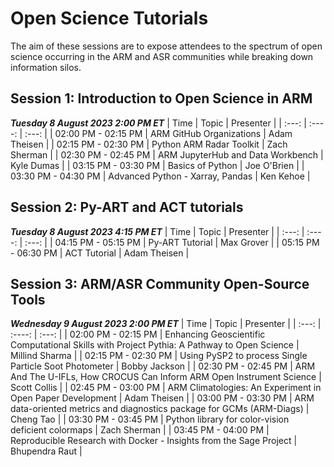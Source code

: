 # Open Science Tutorials

The aim of these sessions are to expose attendees to the spectrum of open science occurring in the ARM and ASR communities while breaking down information silos.

## Session 1: Introduction to Open Science in ARM 
***Tuesday 8 August 2023 2:00 PM ET***
| Time                | Topic                                | Presenter        |
| :---:               |    :----:                            |    :---:         |
| 02:00 PM - 02:15 PM | ARM GitHub Organizations             | Adam Theisen     |
| 02:15 PM - 02:30 PM | Python ARM Radar Toolkit             | Zach Sherman     |
| 02:30 PM - 02:45 PM | ARM JupyterHub and Data Workbench    | Kyle Dumas       |
| 03:15 PM - 03:30 PM | Basics of Python                     | Joe O'Brien      |
| 03:30 PM - 04:30 PM | Advanced Python - Xarray, Pandas     | Ken Kehoe        |

## Session 2: Py-ART and ACT tutorials
***Tuesday 8 August 2023 4:15 PM ET***
| Time                | Topic                                | Presenter        |
| :---:               |    :----:                            |    :---:         |
| 04:15 PM - 05:15 PM | Py-ART Tutorial                      | Max Grover       |
| 05:15 PM - 06:30 PM | ACT Tutorial                         | Adam Theisen     |

## Session 3: ARM/ASR Community Open-Source Tools
***Wednesday 9 August 2023 2:00 PM ET***
| Time                | Topic                                | Presenter        |
| :---:               |    :----:                            |    :---:         |
| 02:00 PM - 02:15 PM | Enhancing Geoscientific Computational Skills with Project Pythia: A Pathway to Open Science  | Millind Sharma     |
| 02:15 PM - 02:30 PM | Using PySP2 to process Single Particle Soot Photometer | Bobby Jackson |
| 02:30 PM - 02:45 PM | ARM And The U-IFLs, How CROCUS Can Inform ARM Open Instrument Science | Scott Collis  |
| 02:45 PM - 03:00 PM | ARM Climatologies: An Experiment in Open Paper Development | Adam Theisen      |
| 03:00 PM - 03:30 PM | ARM data-oriented metrics and diagnostics package for GCMs (ARM-Diags)  | Cheng Tao |
| 03:30 PM - 03:45 PM | Python library for color-vision deficient colormaps | Zach Sherman |
| 03:45 PM - 04:00 PM | Reproducible Research with Docker - Insights from the Sage Project  | Bhupendra Raut |
